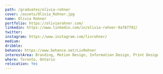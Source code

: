 ```yaml
---
path: /graduates/olivia-rohner
cover: /assets/Olivia_Rohner.jpg
name: Olivia Rohner
portfolio: https://oliviarohner.com/
linkedin: https://www.linkedin.com/in/olivia-rohner-9a787792/
twitter:
instagram: https://www.instagram.com/livrohner/
medium:
dribble:
behance: https://www.behance.net/LivRohner
interestArea: Branding, Motion Design, Information Design, Print Design
where: Toronto, Ontario 
relocation: Yes
---
```


